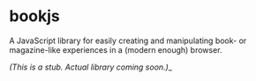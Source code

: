 bookjs
===
A JavaScript library for easily creating and manipulating book- or magazine-like experiences in a (modern enough) browser.

_(This is a stub. Actual library coming soon.)__
